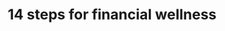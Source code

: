 ---
title: 14 steps for financial wellness
description: 14 steps for financial wellness
tags: ['saving', 'investing']
---